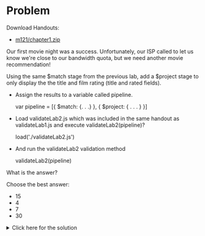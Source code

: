 # Problem
Download Handouts:
 - <a href="https://s3.amazonaws.com/edu-downloads.10gen.com/M121_2018_March/static/handouts/m121/chapter1.zip">m121/chapter1.zip</a>
 
Our first movie night was a success. Unfortunately, our ISP called to let us know we're close to our bandwidth quota, but we need another movie recommendation!

Using the same $match stage from the previous lab, add a $project stage to only display the the title and film rating (title and rated fields).

 - Assign the results to a variable called pipeline.

    var pipeline = [{ $match: {. . .} }, { $project: { . . . } }]

 - Load validateLab2.js which was included in the same handout as validateLab1.js and execute validateLab2(pipeline)?

    load('./validateLab2.js')

 - And run the validateLab2 validation method

    validateLab2(pipeline)

What is the answer?

Choose the best answer:
 - 15
 - 4
 - 7
 - 30

<details>
  <summary>Click here for the solution</summary>
    <ul>
      <li>15</li>
	</ul>
</details>